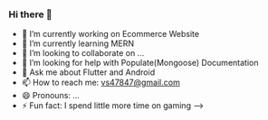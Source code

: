 ### Hi there 👋


- 🔭 I’m currently working on Ecommerce Website
- 🌱 I’m currently learning MERN
- 👯 I’m looking to collaborate on ...
- 🤔 I’m looking for help with Populate(Mongoose) Documentation
- 💬 Ask me about Flutter and Android
- 📫 How to reach me: vs47847@gmail.com
- 😄 Pronouns: ...
- ⚡ Fun fact: I spend little more time on gaming
-->
